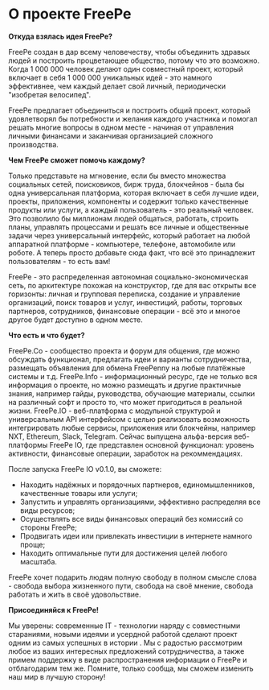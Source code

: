 # О проекте FreePe


**Откуда взялась идея FreePe?**

FreePe создан в дар всему человечеству, чтобы объединить здравых людей и построить процветающее общество, потому что это возможно. Когда 1 000 000 человек делают один совместный проект, который включает в себя 1 000 000 уникальных идей - это намного эффективнее, чем каждый делает свой личный, периодически "изобретая велосипед".

FreePe предлагает объединиться и построить общий проект, который удовлетворял бы потребности и желания каждого участника и помогал решать многие вопросы в одном месте - начиная от управления личными финансами и заканчивая организацией сложного производства.

**Чем FreePe сможет помочь каждому?** 

  Только представьте на мгновение, если бы вместо множества социальных сетей, поисковиков, бирж труда, блокчейнов - была бы одна универсальная платформа, которая включает в себя лучшие идеи, проекты, приложения, компоненты и содержит только качественные продукты или услуги, а каждый пользователь - это реальный человек. Это позволило бы миллионам людей общаться, работать, строить планы, управлять процессами и решать все личные и общественные задачи через универсальный интерфейс, который работает на любой аппаратной платформе - компьютере, телефоне, автомобиле или роботе. А теперь просто добавьте сюда факт, что всё это принадлежит пользователям - то есть вам!

  FreePe - это распределенная автономная социально-экономическая сеть, по архитектуре похожая на конструктор, где для вас открыты все горизонты: личная и групповая переписка, создание и управление организаций, поиск товаров и услуг, инвестиций, работы, торговых партнеров, сотрудников, финансовые операции - всё это и многое другое будет доступно в одном месте. 

**Что есть и что будет?**

   FreePe.Co - сообщество проекта и форум для общения, где можно обсуждать функционал, предлагать идеи и варианты сотрудничества, размещать объявления для обмена FreePenny на любые платёжные системы и т.д.
  FreePe.Info - информационный ресурс, где не только вся информация о проекте, но можно размещать и другие практичные знания, например гайды, руководства, обучающие материалы, ссылки на различный софт и просто то, что может пригодиться в реальной жизни.
  FreePe.IO - веб-платформа с модульной структурой и универсальным API интерфейсом с целью реализовать возможность интегрировать любые сервисы, приложения или блокчейны, например NXT, Ethereum, Slack, Telegram. Сейчас выпущена альфа-версия веб-платформы FreePe IO, где представлен основной функционал: уровень активности, финансовые операции, заработок на рекоммендациях.

После запуска FreePe IO v0.1.0, вы сможете: 

- Находить надёжных и порядочных партнеров, единомышленников, качественные товары или услуги;
- Запустить и управлять организациями, эффективно распределяя все виды ресурсов;
- Осуществлять все виды финансовых операций без комиссий со стороны FreePe;
- Продвигать идеи или привлекать инвестиции в интернете намного проще;
- Находить оптимальные пути для достижения целей любого масштаба.

FreePe хочет подарить людям полную свободу в полном смысле слова - свобода выбора жизненного пути, свобода на своё мнение, свобода работать и жить в своё удовольствие.

**Присоединяйся к FreePe!**

Мы уверены: современные IT - технологии наряду с совместными стараниями, новыми идеями и усердной работой сделают проект одним из самых успешных в истории . Мы с радостью рассмотрим любое из ваших интересных предложений сотрудничества, а также примем поддержку в виде распространения информации о FreePe и отблагодарим тем же. Помните, только сообща,  мы сможем изменить наш мир в лучшую сторону!


